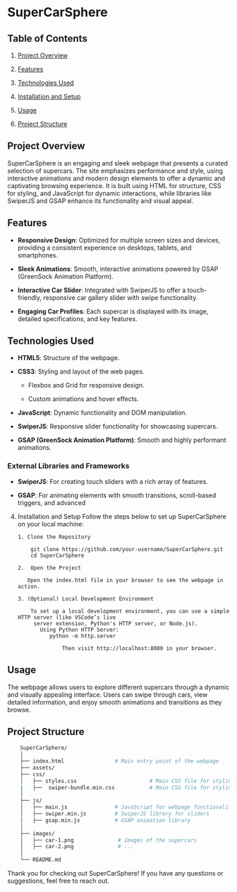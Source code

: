 # SuperCarSphere

## Table of Contents

1. [Project Overview](#project-overview)

2. [Features](#features)

3. [Technologies Used](#technologies-used)

4. [Installation and Setup](#installation-and-setup)

5. [Usage](#usage)

6. [Project Structure](#project-structure)

## Project Overview

SuperCarSphere is an engaging and sleek webpage that presents a curated selection of supercars. The site emphasizes performance and style, using interactive animations and modern design elements to offer a dynamic and captivating browsing experience. It is built using HTML for structure, CSS for styling, and JavaScript for dynamic interactions, while libraries like SwiperJS and GSAP enhance its functionality and visual appeal.

## Features

- **Responsive Design**: Optimized for multiple screen sizes and devices, providing a consistent experience on desktops, tablets, and smartphones.
  
- **Sleek Animations**: Smooth, interactive animations powered by GSAP (GreenSock Animation Platform).
  
- **Interactive Car Slider**: Integrated with SwiperJS to offer a touch-friendly, responsive car gallery slider with swipe functionality.
  
- **Engaging Car Profiles**: Each supercar is displayed with its image, detailed specifications, and key features.

## Technologies Used

- **HTML5**: Structure of the webpage.
  
- **CSS3**: Styling and layout of the web pages.

  - Flexbox and Grid for responsive design.

  - Custom animations and hover effects.
  
- **JavaScript**: Dynamic functionality and DOM manipulation.
  
- **SwiperJS**: Responsive slider functionality for showcasing supercars.
  
- **GSAP (GreenSock Animation Platform)**: Smooth and highly performant animations.

### External Libraries and Frameworks

- **SwiperJS**: For creating touch sliders with a rich array of features.
  
- **GSAP**: For animating elements with smooth transitions, scroll-based triggers, and advanced

4. Installation and Setup
Follow the steps below to set up SuperCarSphere on your local machine:

       1. Clone the Repository

           git clone https://github.com/your-username/SuperCarSphere.git
           cd SuperCarSphere

       2.  Open the Project
   
          Open the index.html file in your browser to see the webpage in action.

       3. (Optional) Local Development Environment

           To set up a local development environment, you can use a simple HTTP server (like VSCode’s live 
            server extension, Python's HTTP server, or Node.js).
              Using Python HTTP Server:
                 python -m http.server

                     Then visit http://localhost:8000 in your browser.

## Usage

The webpage allows users to explore different supercars through a dynamic and visually appealing interface. Users can swipe through cars, view detailed information, and enjoy smooth animations and transitions as they browse.

## Project Structure

   ```bash
       SuperCarSphere/
       │
       ├── index.html                # Main entry point of the webpage
       ├── assets/
       ├── css/
       │   ├── styles.css                       # Main CSS file for styling the webpage
       |   ├──  swiper-bundle.min.css           # Main CSS file for styling the swiper class
       │
       ├── js/
       │   ├── main.js               # JavaScript for webpage functionality
       │   ├── swiper.min.js         # SwiperJS library for sliders
       │   ├── gsap.min.js           # GSAP animation library
       │
       ├── images/
       │   ├── car-1.png              # Images of the supercars
       │   ├── car-2.png              # ...
       │
       └── README.md  
   ```

Thank you for checking out SuperCarSphere! If you have any questions or suggestions, feel free to reach out.

